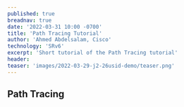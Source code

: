 ```yaml
---
published: true
breadnav: true
date: '2022-03-31 10:00 -0700'
title: 'Path Tracing Tutorial'
author: 'Ahmed Abdelsalam, Cisco'
technology: 'SRv6'
excerpt: 'Short tutorial of the Path Tracing tutorial'
header:
teaser: 'images/2022-03-29-j2-26usid-demo/teaser.png'
---    
```


## Path Tracing 

